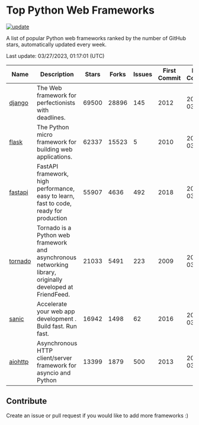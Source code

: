 # Top Python Web Frameworks

[![update](https://github.com/sunnysid3up/python-web-frameworks/actions/workflows/update.yml/badge.svg)](https://github.com/sunnysid3up/python-web-frameworks/actions/workflows/update.yml)

A list of popular Python web frameworks ranked by the number of GitHub stars, automatically updated every week.

Last update: 03/27/2023, 01:17:01 (UTC)

| Name          | Description          | Stars                     | Forks          | Issues               | First Commit        | Last Commit         |
|---------------|----------------------|---------------------------|----------------|----------------------|---------------------|---------------------|
| [django](https://github.com/django/django) | The Web framework for perfectionists with deadlines. | 69500 | 28896 | 145 | 2012 | 2023-03-27 |
| [flask](https://github.com/pallets/flask) | The Python micro framework for building web applications. | 62337 | 15523 | 5 | 2010 | 2023-03-26 |
| [fastapi](https://github.com/tiangolo/fastapi) | FastAPI framework, high performance, easy to learn, fast to code, ready for production | 55907 | 4636 | 492 | 2018 | 2023-03-26 |
| [tornado](https://github.com/tornadoweb/tornado) | Tornado is a Python web framework and asynchronous networking library, originally developed at FriendFeed. | 21033 | 5491 | 223 | 2009 | 2023-03-26 |
| [sanic](https://github.com/sanic-org/sanic) |  Accelerate your web app development . Build fast. Run fast. | 16942 | 1498 | 62 | 2016 | 2023-03-27 |
| [aiohttp](https://github.com/aio-libs/aiohttp) | Asynchronous HTTP client/server framework for asyncio and Python | 13399 | 1879 | 500 | 2013 | 2023-03-27 |

## Contribute 

Create an issue or pull request if you would like to add more frameworks :)